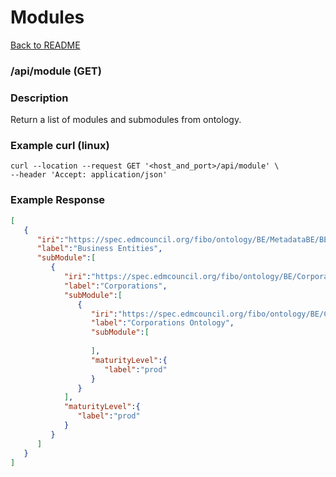 # Modules

 [Back to README](./README.md)

### /api/module (GET)

### Description

Return a list of modules and submodules from ontology.

 ### Example curl (linux)
  
```
curl --location --request GET '<host_and_port>/api/module' \
--header 'Accept: application/json'
```

### Example Response

```json
[
   {
      "iri":"https://spec.edmcouncil.org/fibo/ontology/BE/MetadataBE/BEDomain",
      "label":"Business Entities",
      "subModule":[
         {
            "iri":"https://spec.edmcouncil.org/fibo/ontology/BE/Corporations/MetadataBECorporations/CorporationsModule",
            "label":"Corporations",
            "subModule":[
               {
                  "iri":"https://spec.edmcouncil.org/fibo/ontology/BE/Corporations/Corporations/",
                  "label":"Corporations Ontology",
                  "subModule":[
                     
                  ],
                  "maturityLevel":{
                     "label":"prod"
                  }
               }
            ],
            "maturityLevel":{
               "label":"prod"
            }
         }
      ]
   }
]
```
